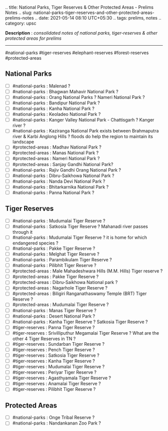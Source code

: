 .. title: National Parks, Tiger Reserves & Other Protected Areas - Prelims Notes
.. slug: national-parks-tiger-reserves-and-other-protected-areas-prelims-notes
.. date: 2021-05-14 08:10 UTC+05:30
.. tags: prelims, notes
.. category: upsc

**Description** : *consolidated notes of national parks, tiger-reserves & other protected areas for prelims*

***
<!-- TEASER_END -->

#national-parks #tiger-reserves #elephant-reserves #forest-reserves
#protected-areas 


## National Parks
- [ ]  #national-parks : Malenad ? 
- [ ]  #national-parks : Bhagwan Mahavir National Park ? 
- [ ] #national-parks : Orang National Parks ? Nameri National Park ? 
- [ ]  #national-parks : Bandipur National Park ? 
- [ ]  #national-parks : Kanha National Park ? 
- [ ]  #national-parks : Keoladeo National Park ? 
- [ ] #national-parks : Kanger Valley National Park - Chattisgarh ? Kanger river ?
- [ ] #national-parks : Kaziranga National Park exists between Brahmaputra river & Karbi Anglong Hills ? floods do help the region to maintain its landscape
- [ ]  #protected-areas : Madhav National Park ? 
- [ ]  #protected-areas : Manas National Park ? 
- [ ]  #protected-areas : Nameri National Park ? 
- [ ]  #protected-areas : Sanjay Gandhi National Park? 
- [ ] #national-parks : Rajiv Gandhi Orang National Park ? 
- [ ] #national-parks : Dibru-Saikhowa National Park ? 
- [ ] #national-parks : Nanda Devi National Park ?
- [ ] #national-parks : Bhitarkarnika National Park ? 
- [ ] #national-parks : Panna National Park ? 

## Tiger Reserves
- [ ]  #national-parks : Mudumalai Tiger Reserve ? 
- [ ]  #national-parks : Satkosia Tiger Reserve ? Mahanadi river passes through it
- [ ]  #national-parks : Mudumalai Tiger Reserve ? it is home for which endangered species ? 
- [ ]  #national-parks : Pakke Tiger Reserve ? 
- [ ]  #national-parks : Melghat Tiger Reserve ? 
- [ ]  #national-parks : Parambikulam Tiger Reserve ? 
- [ ]  #national-parks : Pilibhit Tiger Reserve ? 
- [ ]  #protected-areas : Male Mahadeshwara Hills (M.M. Hills) Tiger reserve ? 
- [ ]  #protected-areas : Pakke Tiger Reserve ?
- [ ]  #protected-areas : Dibru-Saikhowa National park ? 
- [ ]  #protected-areas : Nagarhole Tiger Reserve ? 
- [ ]  #protected-areas : Biligiri Ranganathaswamy Temple (BRT) Tiger Reserve ? 
- [ ]  #protected-areas : Mudumalai Tiger Reserve ? 
- [ ] #national-parks : Manas Tiger Reserve ? 
- [ ]  #national-parks : Desert National Park ? 
- [ ] #national-parks : Kanha Tiger Reserve ? Satkosia Tiger Reserve ? 
- [ ] #tiger-reserves : Panna Tiger Reserve ? 
- [ ] #tiger-reserves : Srivilliputhur Megamalai Tiger Reserve ? What are the other 4 Tiger Reserves in TN ?
- [ ] #tiger-reserves : Sundarban Tiger Reserve ? 
- [ ] #tiger-reserves : Pench Tiger Reserve ? 
- [ ] #tiger-reserves : Satkosia Tiger Reserve ?
- [ ] #tiger-reserves : Kanha Tiger Reserve ?
- [ ] #tiger-reserves : Mudumalai Tiger Reserve ? 
- [ ]  #tiger-reserves : Periyar Tiger Reserve ? 
- [ ] #tiger-reserves : Agasthyamala Tiger Reserve ? 
- [ ] #tiger-reserves : Anamalai Tiger Reserve ? 
- [ ] #tiger-reserves : Pilibhit Tiger Reserve ? 

## Protected Areas
- [ ] #national-parks : Onge Tribal Reserve ? 
- [ ] #national-parks : Nandankanan Zoo Park ? 
